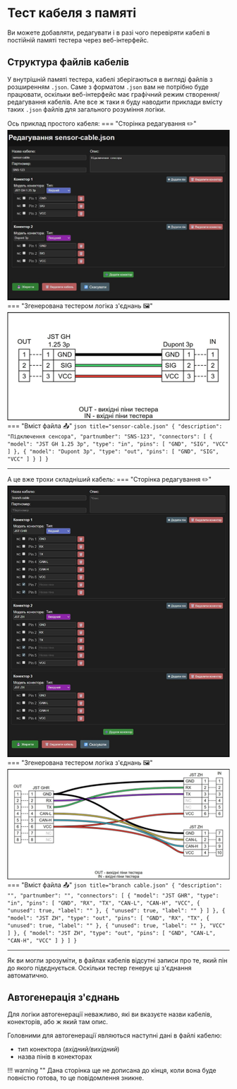 # Тест кабеля з памяті

Ви можете добавляти, редагувати і в разі чого перевіряти кабелі в постійній памяті тестера через веб-інтерфейс.


## Структура файлів кабелів
У внутрішній памяті тестера, кабелі зберігаються в вигляді файлів з розширенням `.json`.
Саме з форматом `.json` вам не потрібно буде працювати, оскільки веб-інтерфейс має графічний режим створення/редагування кабелів.
Але все ж таки я буду наводити приклади вмісту таких `.json` файлів для загального розуміння логіки.

Ось приклад простого кабеля:
=== "Сторінка редагування ✏️"
	![](memory-cable-testing/sensor-cable-edit.jpg)
=== "Згенерована тестером логіка з'єднань 🖼️"
	![](memory-cable-testing/sensor-cable-diagram.jpg)
=== "Вміст файла 📤"
	``` json title="sensor-cable.json"
	{
  	  "description": "Підключення сенсора",
  	  "partnumber": "SNS-123",
  	  "connectors": [
        {
          "model": "JST GH 1.25 3p",
      	  "type": "in",
      	  "pins": [
            "GND",
        	"SIG",
        	"VCC"
      	  ]
    	},
    	{
      	  "model": "Dupont 3p",
      	  "type": "out",
      	  "pins": [
            "GND",
        	"SIG",
        	"VCC"
      	  ]
    	}
  	  ]
	}
	```

---

А це вже трохи складніший кабель:
=== "Сторінка редагування ✏️"
	![](memory-cable-testing/branch-cable-edit.jpg)
=== "Згенерована тестером логіка з'єднань 🖼️"
	![](memory-cable-testing/branch-cable-diagram.jpg)
=== "Вміст файла 📤"
	``` json title="branch cable.json"
	{
  	  "description": "",
  	  "partnumber": "",
  	  "connectors": [
    	{
      	  "model": "JST GHR",
      	  "type": "in",
      	  "pins": [
        	"GND",
        	"RX",
        	"TX",
        	"CAN-L",
        	"CAN-H",
        	"VCC",
        	{
          	  "unused": true,
          	  "label": ""
        	},
        	{
          	  "unused": true,
          	  "label": ""
        	}
      	  ]
    	},
    	{
      	  "model": "JST ZH",
      	  "type": "out",
      	  "pins": [
        	"GND",
        	"RX",
        	"TX",
        	{
          	  "unused": true,
          	  "label": ""
        	},
        	{
          	  "unused": true,
          	  "label": ""
        	},
        	"VCC"
      	  ]
    	},
    	{
      	  "model": "JST ZH",
      	  "type": "out",
      	  "pins": [
        	"GND",
        	"CAN-L",
        	"CAN-H",
        	"VCC"
      	  ]
    	}
  	  ]
	}
	```

---

Як ви могли зрозуміти, в файлах кабелів відсутні записи про те, який пін до якого підєднується.
Оскільки тестер генерує ці з'єднання автоматично.


## Автогенерація з'єднань
Для логіки автогенерації неважливо, які ви вказуєте назви кабелів, конекторів, або ж який там опис.

Головними для автогенерації являються наступні дані в файлі кабелю:

- тип конектора (*вхідний/вихідний*) 
- назва пінів в конекторах










!!! warning ""
	Дана сторінка ще не дописана до кінця, коли вона буде повністю готова, то це повідомлення зникне.